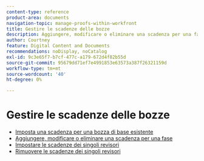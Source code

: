 ```yaml
---
content-type: reference
product-area: documents
navigation-topic: manage-proofs-within-workfront
title: Gestire le scadenze delle bozze
description: Aggiungere, modificare o eliminare una scadenza per una fase
author: Courtney
feature: Digital Content and Documents
recommendations: noDisplay, noCatalog
exl-id: 9c3e65f7-b7cf-477c-a179-672d4f82b55d
source-git-commit: 95679dd71ef7e4991853e63573a387f26321159d
workflow-type: tm+mt
source-wordcount: '40'
ht-degree: 0%

---
```


# Gestire le scadenze delle bozze

* [Imposta una scadenza per una bozza di base esistente](../../../../review-and-approve-work/proofing/managing-proofs-within-workfront/manage-proof-deadlines/set-deadline-basic-proof.md)
* [Aggiungere, modificare o eliminare una scadenza per una fase](../../../../review-and-approve-work/proofing/managing-proofs-within-workfront/manage-proof-deadlines/add-edit-delete-deadline.md)
* [Impostare le scadenze dei singoli revisori](../../../../review-and-approve-work/proofing/managing-proofs-within-workfront/manage-proof-deadlines/set-individual-deadlines.md)
* [Rimuovere le scadenze dei singoli revisori](../../../../review-and-approve-work/proofing/managing-proofs-within-workfront/manage-proof-deadlines/remove-individual-deadlines.md)
